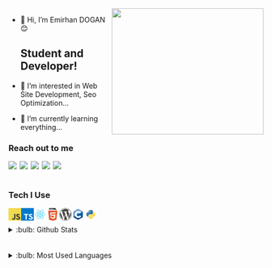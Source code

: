 <img src="https://media.giphy.com/media/zSHERzpaQ9x8k/giphy.gif" align="right" width="300" height="250">

- 👋 Hi, I’m Emirhan DOGAN :blush:     
     ##  Student and Developer!
    
- 👀 I’m interested in Web Site Development, Seo Optimization...
- 🌱 I’m currently learning everything...

### Reach out to me

[<img width="22" src="https://unpkg.com/simple-icons@v4/icons/instagram.svg" align="left" />][instagram] 
 [<img width="22" src="https://unpkg.com/simple-icons@v4/icons/twitter.svg" align="left" />][twitter] 
[<img width="22" src="https://unpkg.com/simple-icons@v4/icons/linkedin.svg" align="left" />][linkedin] 
[<img width="22" src="https://unpkg.com/simple-icons@v4/icons/googlechrome.svg" align="left" />][website]
[<img width="22" src="https://unpkg.com/simple-icons@v4/icons/behance.svg" align="left" />][behance]

<br>
<br>

### Tech I Use
<img align="left" src="https://raw.githubusercontent.com/github/explore/80688e429a7d4ef2fca1e82350fe8e3517d3494d/topics/javascript/javascript.png"  width="25" height="25" />
<img align="left" src="https://raw.githubusercontent.com/github/explore/80688e429a7d4ef2fca1e82350fe8e3517d3494d/topics/typescript/typescript.png"  width="25" height="25" />
<img align="left" src="https://raw.githubusercontent.com/github/explore/80688e429a7d4ef2fca1e82350fe8e3517d3494d/topics/react/react.png"  width="25" height="25" />
<img align="left" src="https://raw.githubusercontent.com/github/explore/80688e429a7d4ef2fca1e82350fe8e3517d3494d/topics/html/html.png"  width="25" height="25" />
<img align="left" src="https://raw.githubusercontent.com/github/explore/80688e429a7d4ef2fca1e82350fe8e3517d3494d/topics/wordpress/wordpress.png"  width="25" height="25" />
<img align="left" src="https://raw.githubusercontent.com/github/explore/80688e429a7d4ef2fca1e82350fe8e3517d3494d/topics/c/c.png"  width="25" height="25" />
<img align="left" src="https://raw.githubusercontent.com/github/explore/80688e429a7d4ef2fca1e82350fe8e3517d3494d/topics/python/python.png"  width="25" height="25" />

<br>
<br>

<details>
<summary>:bulb: Github Stats</summary>
<img src="https://github-readme-stats.vercel.app/api?username=emirhandgn&theme=radical" >
</details>
<br>
<br>

<details>
<summary>:bulb: Most Used Languages</summary>
<img src="https://github-readme-stats.vercel.app/api/top-langs/?username=emirhandgn&theme=radical" >
</details>


[görünmez kod]: http:


[instagram]: http://instagram.com/EmirDgn
[twitter]: http://twitter.com/EmirDgn
[linkedin]: https://www.linkedin.com/in/emir-do%C4%9Fan-51a02abb
[website]: http://emirdogan.info
[behance]: https://www.behance.net/emirhandoan

